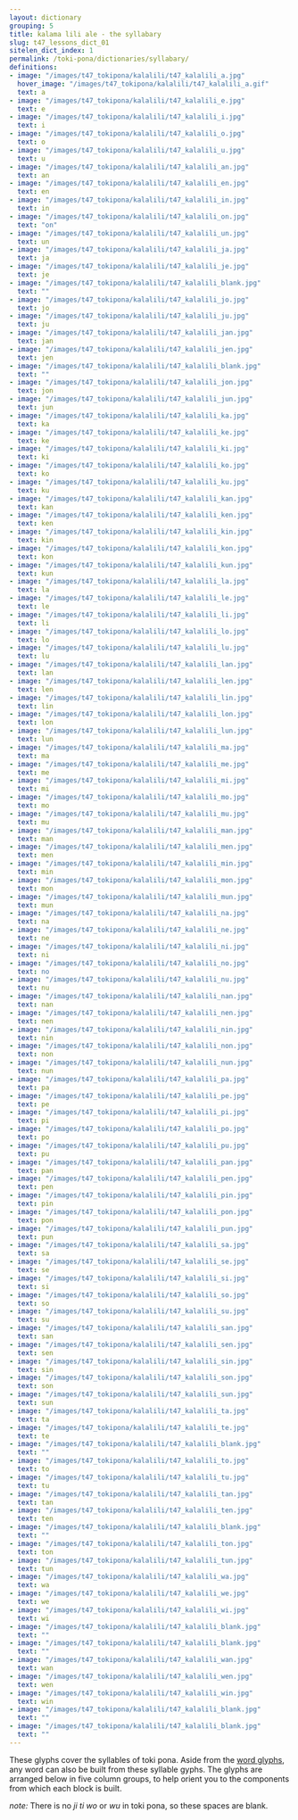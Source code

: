 ```yaml
---
layout: dictionary
grouping: 5
title: kalama lili ale - the syllabary
slug: t47_lessons_dict_01
sitelen_dict_index: 1
permalink: /toki-pona/dictionaries/syllabary/
definitions:
- image: "/images/t47_tokipona/kalalili/t47_kalalili_a.jpg"
  hover_image: "/images/t47_tokipona/kalalili/t47_kalalili_a.gif"
  text: a
- image: "/images/t47_tokipona/kalalili/t47_kalalili_e.jpg"
  text: e
- image: "/images/t47_tokipona/kalalili/t47_kalalili_i.jpg"
  text: i
- image: "/images/t47_tokipona/kalalili/t47_kalalili_o.jpg"
  text: o
- image: "/images/t47_tokipona/kalalili/t47_kalalili_u.jpg"
  text: u
- image: "/images/t47_tokipona/kalalili/t47_kalalili_an.jpg"
  text: an
- image: "/images/t47_tokipona/kalalili/t47_kalalili_en.jpg"
  text: en
- image: "/images/t47_tokipona/kalalili/t47_kalalili_in.jpg"
  text: in
- image: "/images/t47_tokipona/kalalili/t47_kalalili_on.jpg"
  text: "on"
- image: "/images/t47_tokipona/kalalili/t47_kalalili_un.jpg"
  text: un
- image: "/images/t47_tokipona/kalalili/t47_kalalili_ja.jpg"
  text: ja
- image: "/images/t47_tokipona/kalalili/t47_kalalili_je.jpg"
  text: je
- image: "/images/t47_tokipona/kalalili/t47_kalalili_blank.jpg"
  text: ""
- image: "/images/t47_tokipona/kalalili/t47_kalalili_jo.jpg"
  text: jo
- image: "/images/t47_tokipona/kalalili/t47_kalalili_ju.jpg"
  text: ju
- image: "/images/t47_tokipona/kalalili/t47_kalalili_jan.jpg"
  text: jan
- image: "/images/t47_tokipona/kalalili/t47_kalalili_jen.jpg"
  text: jen
- image: "/images/t47_tokipona/kalalili/t47_kalalili_blank.jpg"
  text: ""
- image: "/images/t47_tokipona/kalalili/t47_kalalili_jon.jpg"
  text: jon
- image: "/images/t47_tokipona/kalalili/t47_kalalili_jun.jpg"
  text: jun
- image: "/images/t47_tokipona/kalalili/t47_kalalili_ka.jpg"
  text: ka
- image: "/images/t47_tokipona/kalalili/t47_kalalili_ke.jpg"
  text: ke
- image: "/images/t47_tokipona/kalalili/t47_kalalili_ki.jpg"
  text: ki
- image: "/images/t47_tokipona/kalalili/t47_kalalili_ko.jpg"
  text: ko
- image: "/images/t47_tokipona/kalalili/t47_kalalili_ku.jpg"
  text: ku
- image: "/images/t47_tokipona/kalalili/t47_kalalili_kan.jpg"
  text: kan
- image: "/images/t47_tokipona/kalalili/t47_kalalili_ken.jpg"
  text: ken
- image: "/images/t47_tokipona/kalalili/t47_kalalili_kin.jpg"
  text: kin
- image: "/images/t47_tokipona/kalalili/t47_kalalili_kon.jpg"
  text: kon
- image: "/images/t47_tokipona/kalalili/t47_kalalili_kun.jpg"
  text: kun
- image: "/images/t47_tokipona/kalalili/t47_kalalili_la.jpg"
  text: la
- image: "/images/t47_tokipona/kalalili/t47_kalalili_le.jpg"
  text: le
- image: "/images/t47_tokipona/kalalili/t47_kalalili_li.jpg"
  text: li
- image: "/images/t47_tokipona/kalalili/t47_kalalili_lo.jpg"
  text: lo
- image: "/images/t47_tokipona/kalalili/t47_kalalili_lu.jpg"
  text: lu
- image: "/images/t47_tokipona/kalalili/t47_kalalili_lan.jpg"
  text: lan
- image: "/images/t47_tokipona/kalalili/t47_kalalili_len.jpg"
  text: len
- image: "/images/t47_tokipona/kalalili/t47_kalalili_lin.jpg"
  text: lin
- image: "/images/t47_tokipona/kalalili/t47_kalalili_lon.jpg"
  text: lon
- image: "/images/t47_tokipona/kalalili/t47_kalalili_lun.jpg"
  text: lun
- image: "/images/t47_tokipona/kalalili/t47_kalalili_ma.jpg"
  text: ma
- image: "/images/t47_tokipona/kalalili/t47_kalalili_me.jpg"
  text: me
- image: "/images/t47_tokipona/kalalili/t47_kalalili_mi.jpg"
  text: mi
- image: "/images/t47_tokipona/kalalili/t47_kalalili_mo.jpg"
  text: mo
- image: "/images/t47_tokipona/kalalili/t47_kalalili_mu.jpg"
  text: mu
- image: "/images/t47_tokipona/kalalili/t47_kalalili_man.jpg"
  text: man
- image: "/images/t47_tokipona/kalalili/t47_kalalili_men.jpg"
  text: men
- image: "/images/t47_tokipona/kalalili/t47_kalalili_min.jpg"
  text: min
- image: "/images/t47_tokipona/kalalili/t47_kalalili_mon.jpg"
  text: mon
- image: "/images/t47_tokipona/kalalili/t47_kalalili_mun.jpg"
  text: mun
- image: "/images/t47_tokipona/kalalili/t47_kalalili_na.jpg"
  text: na
- image: "/images/t47_tokipona/kalalili/t47_kalalili_ne.jpg"
  text: ne
- image: "/images/t47_tokipona/kalalili/t47_kalalili_ni.jpg"
  text: ni
- image: "/images/t47_tokipona/kalalili/t47_kalalili_no.jpg"
  text: no
- image: "/images/t47_tokipona/kalalili/t47_kalalili_nu.jpg"
  text: nu
- image: "/images/t47_tokipona/kalalili/t47_kalalili_nan.jpg"
  text: nan
- image: "/images/t47_tokipona/kalalili/t47_kalalili_nen.jpg"
  text: nen
- image: "/images/t47_tokipona/kalalili/t47_kalalili_nin.jpg"
  text: nin
- image: "/images/t47_tokipona/kalalili/t47_kalalili_non.jpg"
  text: non
- image: "/images/t47_tokipona/kalalili/t47_kalalili_nun.jpg"
  text: nun
- image: "/images/t47_tokipona/kalalili/t47_kalalili_pa.jpg"
  text: pa
- image: "/images/t47_tokipona/kalalili/t47_kalalili_pe.jpg"
  text: pe
- image: "/images/t47_tokipona/kalalili/t47_kalalili_pi.jpg"
  text: pi
- image: "/images/t47_tokipona/kalalili/t47_kalalili_po.jpg"
  text: po
- image: "/images/t47_tokipona/kalalili/t47_kalalili_pu.jpg"
  text: pu
- image: "/images/t47_tokipona/kalalili/t47_kalalili_pan.jpg"
  text: pan
- image: "/images/t47_tokipona/kalalili/t47_kalalili_pen.jpg"
  text: pen
- image: "/images/t47_tokipona/kalalili/t47_kalalili_pin.jpg"
  text: pin
- image: "/images/t47_tokipona/kalalili/t47_kalalili_pon.jpg"
  text: pon
- image: "/images/t47_tokipona/kalalili/t47_kalalili_pun.jpg"
  text: pun
- image: "/images/t47_tokipona/kalalili/t47_kalalili_sa.jpg"
  text: sa
- image: "/images/t47_tokipona/kalalili/t47_kalalili_se.jpg"
  text: se
- image: "/images/t47_tokipona/kalalili/t47_kalalili_si.jpg"
  text: si
- image: "/images/t47_tokipona/kalalili/t47_kalalili_so.jpg"
  text: so
- image: "/images/t47_tokipona/kalalili/t47_kalalili_su.jpg"
  text: su
- image: "/images/t47_tokipona/kalalili/t47_kalalili_san.jpg"
  text: san
- image: "/images/t47_tokipona/kalalili/t47_kalalili_sen.jpg"
  text: sen
- image: "/images/t47_tokipona/kalalili/t47_kalalili_sin.jpg"
  text: sin
- image: "/images/t47_tokipona/kalalili/t47_kalalili_son.jpg"
  text: son
- image: "/images/t47_tokipona/kalalili/t47_kalalili_sun.jpg"
  text: sun
- image: "/images/t47_tokipona/kalalili/t47_kalalili_ta.jpg"
  text: ta
- image: "/images/t47_tokipona/kalalili/t47_kalalili_te.jpg"
  text: te
- image: "/images/t47_tokipona/kalalili/t47_kalalili_blank.jpg"
  text: ""
- image: "/images/t47_tokipona/kalalili/t47_kalalili_to.jpg"
  text: to
- image: "/images/t47_tokipona/kalalili/t47_kalalili_tu.jpg"
  text: tu
- image: "/images/t47_tokipona/kalalili/t47_kalalili_tan.jpg"
  text: tan
- image: "/images/t47_tokipona/kalalili/t47_kalalili_ten.jpg"
  text: ten
- image: "/images/t47_tokipona/kalalili/t47_kalalili_blank.jpg"
  text: ""
- image: "/images/t47_tokipona/kalalili/t47_kalalili_ton.jpg"
  text: ton
- image: "/images/t47_tokipona/kalalili/t47_kalalili_tun.jpg"
  text: tun
- image: "/images/t47_tokipona/kalalili/t47_kalalili_wa.jpg"
  text: wa
- image: "/images/t47_tokipona/kalalili/t47_kalalili_we.jpg"
  text: we
- image: "/images/t47_tokipona/kalalili/t47_kalalili_wi.jpg"
  text: wi
- image: "/images/t47_tokipona/kalalili/t47_kalalili_blank.jpg"
  text: ""
- image: "/images/t47_tokipona/kalalili/t47_kalalili_blank.jpg"
  text: ""
- image: "/images/t47_tokipona/kalalili/t47_kalalili_wan.jpg"
  text: wan
- image: "/images/t47_tokipona/kalalili/t47_kalalili_wen.jpg"
  text: wen
- image: "/images/t47_tokipona/kalalili/t47_kalalili_win.jpg"
  text: win
- image: "/images/t47_tokipona/kalalili/t47_kalalili_blank.jpg"
  text: ""
- image: "/images/t47_tokipona/kalalili/t47_kalalili_blank.jpg"
  text: ""
---
```


These glyphs cover the syllables of toki pona.  Aside from the [word glyphs](/toki-pona/dictionaries/glyphs/), any word can also be built from these syllable gyphs. The glyphs are arranged below in five column groups, to help orient you to the components from which each block is built.

_note:_ There is no _ji_ _ti_ _wo_ or _wu_ in toki pona, so these spaces are blank.



